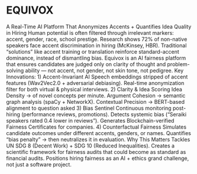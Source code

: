 # EQUIVOX
A Real-Time AI Platform That Anonymizes Accents + Quantifies Idea Quality in Hiring
Human potential is often filtered through irrelevant markers: accent, gender, race, school prestige. Research shows 72% of non-native speakers face accent discrimination in hiring (McKinsey, HBR). Traditional “solutions” like accent training or translation reinforce standard-accent dominance, instead of dismantling bias.
Equivox is an AI fairness platform that ensures candidates are judged only on clarity of thought and problem-solving ability — not accent, not gender, not skin tone, not pedigree.
Key Innovations:
    1) Accent-Invariant AI
              Speech embeddings stripped of accent features (Wav2Vec2.0 + adversarial debiasing).
              Real-time anonymization filter for both virtual & physical interviews.
    2) Clarity & Idea Scoring
              Idea Density →  of novel concepts per minute.
              Argument Cohesion → semantic graph analysis (spaCy + NetworkX).
              Contextual Precision → BERT-based alignment to question asked
    3) Bias Sentinel
              Continuous monitoring post-hiring (performance reviews, promotions).
              Detects systemic bias (“Seraiki speakers rated 0.4 lower in reviews”).
              Generates Blockchain-verified Fairness Certificates for companies.
    4) Counterfactual Fairness
              Simulates candidate outcomes under different accents, genders, or names.
              Quantifies “bias penalty” → then neutralizes it in evaluation.
Why This Matters
     Tackles UN SDG 8 (Decent Work) + SDG 10 (Reduced Inequalities).
     Creates a scientific framework for fairness audits that could become as standard as financial audits.
     Positions hiring fairness as an AI + ethics grand challenge, not just a software project.
